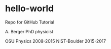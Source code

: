 # hello-world
Repo for GitHub Tutorial

A. Berger
PhD physicist

OSU Physics 2008-2015
NIST-Boulder 2015-2017
